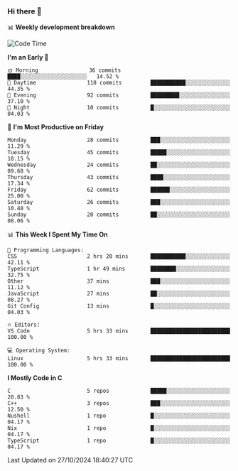 ### Hi there 👋

📊 **Weekly development breakdown**
<!--START_SECTION:waka-->
![Code Time](http://img.shields.io/badge/Code%20Time-245%20hrs%205%20mins-blue)

**I'm an Early 🐤** 

```text
🌞 Morning                36 commits          ████░░░░░░░░░░░░░░░░░░░░░   14.52 % 
🌆 Daytime                110 commits         ███████████░░░░░░░░░░░░░░   44.35 % 
🌃 Evening                92 commits          █████████░░░░░░░░░░░░░░░░   37.10 % 
🌙 Night                  10 commits          █░░░░░░░░░░░░░░░░░░░░░░░░   04.03 % 
```
📅 **I'm Most Productive on Friday** 

```text
Monday                   28 commits          ███░░░░░░░░░░░░░░░░░░░░░░   11.29 % 
Tuesday                  45 commits          █████░░░░░░░░░░░░░░░░░░░░   18.15 % 
Wednesday                24 commits          ██░░░░░░░░░░░░░░░░░░░░░░░   09.68 % 
Thursday                 43 commits          ████░░░░░░░░░░░░░░░░░░░░░   17.34 % 
Friday                   62 commits          ██████░░░░░░░░░░░░░░░░░░░   25.00 % 
Saturday                 26 commits          ███░░░░░░░░░░░░░░░░░░░░░░   10.48 % 
Sunday                   20 commits          ██░░░░░░░░░░░░░░░░░░░░░░░   08.06 % 
```


📊 **This Week I Spent My Time On** 

```text
💬 Programming Languages: 
CSS                      2 hrs 20 mins       ███████████░░░░░░░░░░░░░░   42.11 % 
TypeScript               1 hr 49 mins        ████████░░░░░░░░░░░░░░░░░   32.75 % 
Other                    37 mins             ███░░░░░░░░░░░░░░░░░░░░░░   11.12 % 
JavaScript               27 mins             ██░░░░░░░░░░░░░░░░░░░░░░░   08.27 % 
Git Config               13 mins             █░░░░░░░░░░░░░░░░░░░░░░░░   04.03 % 

🔥 Editors: 
VS Code                  5 hrs 33 mins       █████████████████████████   100.00 % 

💻 Operating System: 
Linux                    5 hrs 33 mins       █████████████████████████   100.00 % 
```

**I Mostly Code in C** 

```text
C                        5 repos             █████░░░░░░░░░░░░░░░░░░░░   20.83 % 
C++                      3 repos             ███░░░░░░░░░░░░░░░░░░░░░░   12.50 % 
Nushell                  1 repo              █░░░░░░░░░░░░░░░░░░░░░░░░   04.17 % 
Nix                      1 repo              █░░░░░░░░░░░░░░░░░░░░░░░░   04.17 % 
TypeScript               1 repo              █░░░░░░░░░░░░░░░░░░░░░░░░   04.17 % 
```




 Last Updated on 27/10/2024 18:40:27 UTC
<!--END_SECTION:waka-->
<!--
**R-enanVieira/R-enanVieira** is a ✨ _special_ ✨ repository because its `README.md` (this file) appears on your GitHub profile.

Here are some ideas to get you started:

- 🔭 I’m currently working on ...
- 🌱 I’m currently learning ...
- 👯 I’m looking to collaborate on ...
- 🤔 I’m looking for help with ...
- 💬 Ask me about ...
- 📫 How to reach me: ...
- 😄 Pronouns: ...
- ⚡ Fun fact: ...
-->
